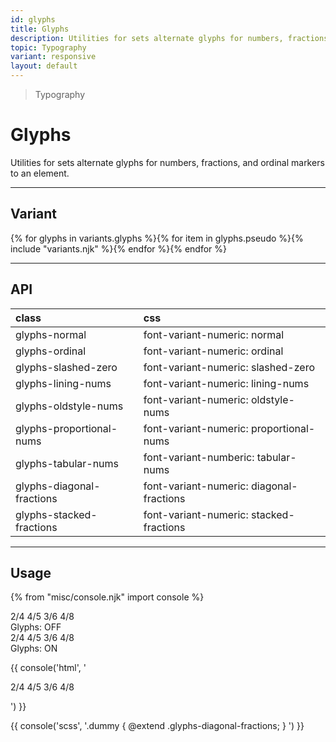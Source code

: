 ```yaml
---
id: glyphs
title: Glyphs
description: Utilities for sets alternate glyphs for numbers, fractions, and ordinal markers to an element.
topic: Typography
variant: responsive
layout: default
---
```


> Typography

# Glyphs

Utilities for sets alternate glyphs for numbers, fractions, and ordinal markers to an element.

---

## Variant

<div class="flex flex-gap-2 flex-wrap justify-start items-center">{% for glyphs in variants.glyphs %}{% for item in glyphs.pseudo %}{% include "variants.njk" %}{% endfor %}{% endfor %}</div>

---

## API

| <span class="padding-x-3 padding-y-1 text-white bg-shade-granite-5 font-semibold curve-border-md">class</span> | <span class="padding-x-3 padding-y-1 text-white bg-shade-granite-5 font-semibold curve-border-md">css</span> |
|:--|:--|
| glyphs-normal | font-variant-numeric: normal |
| glyphs-ordinal | font-variant-numeric: ordinal |
| glyphs-slashed-zero | font-variant-numeric: slashed-zero |
| glyphs-lining-nums | font-variant-numeric: lining-nums |
| glyphs-oldstyle-nums | font-variant-numeric: oldstyle-nums |
| glyphs-proportional-nums | font-variant-numeric: proportional-nums |
| glyphs-tabular-nums | font-variant-numberic: tabular-nums |
| glyphs-diagonal-fractions | font-variant-numeric: diagonal-fractions |
| glyphs-stacked-fractions | font-variant-numeric: stacked-fractions |

---

## Usage

{% from "misc/console.njk" import console %}

<div class="padding-x-4 margin-y-2 margin-x-auto width-full">
  <div class="flex (xs)flex-gap-8 (sm)flex-gap-24 flex-wrap justify-center items-center">
    <div class="flex flex-column justify-center items-center">
      <div class="padding-6 bg-tint-granite-5 bg-opacity-25 curve-border-lg">
        <div class="glyphs-normal text-xl-3 font-semibold text-shade-granite-1">
          2/4 4/5 3/6 4/8
        </div>
      </div>
      <div class="padding-y-4">
        Glyphs: OFF
      </div>
    </div>
    <div class="flex flex-column justify-center items-center">
      <div class="padding-6 bg-tint-granite-5 bg-opacity-25 curve-border-lg">
        <div class="glyphs-diagonal-fractions text-xl-3 font-semibold text-shade-granite-1">
          2/4 4/5 3/6 4/8
        </div>
      </div>
      <div class="padding-y-4">
        Glyphs: ON
      </div>
    </div>
  </div>
</div>

{{ console('html',
'<div class="glyphs-diagonal-fractions">
    2/4 4/5 3/6 4/8
  </div>
') }}

{{ console('scss',
'.dummy {
    @extend
      .glyphs-diagonal-fractions;
}
') }}


